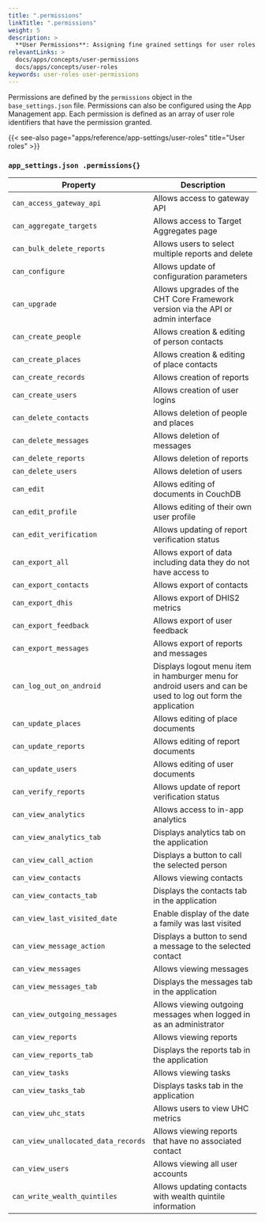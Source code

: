 ```yaml
---
title: ".permissions"
linkTitle: ".permissions"
weight: 5
description: >
  **User Permissions**: Assigning fine grained settings for user roles
relevantLinks: >
  docs/apps/concepts/user-permissions
  docs/apps/concepts/user-roles
keywords: user-roles user-permissions
---
```


Permissions are defined by the `permissions` object in the `base_settings.json` file. Permissions can also be configured using the App Management app.
Each permission is defined as an array of user role identifiers that have the permission granted.

{{< see-also page="apps/reference/app-settings/user-roles" title="User roles" >}}

### `app_settings.json .permissions{}`

|Property|Description|
|-------|---------|
| `can_access_gateway_api` | Allows access to gateway API |
| `can_aggregate_targets` | Allows access to Target Aggregates page |
| `can_bulk_delete_reports` | Allows users to select multiple reports and delete |
| `can_configure` | Allows update of configuration parameters |
| `can_upgrade` | Allows upgrades of the CHT Core Framework version via the API or admin interface |
| `can_create_people` | Allows creation & editing of person contacts |
| `can_create_places` | Allows creation & editing of place contacts |
| `can_create_records` | Allows creation of reports |
| `can_create_users` | Allows creation of user logins |
| `can_delete_contacts` | Allows deletion of people and places |
| `can_delete_messages` | Allows deletion of messages |
| `can_delete_reports` | Allows deletion of reports |
| `can_delete_users` | Allows deletion of users |
| `can_edit` | Allows editing of documents in CouchDB |
| `can_edit_profile` | Allows editing of their own user profile |
| `can_edit_verification` | Allows updating of report verification status |
| `can_export_all` | Allows export of data including data they do not have access to |
| `can_export_contacts` | Allows export of contacts |
| `can_export_dhis` | Allows export of DHIS2 metrics |
| `can_export_feedback` | Allows export of user feedback |
| `can_export_messages` | Allows export of reports and messages |
| `can_log_out_on_android` |	Displays logout menu item in hamburger menu for android users and can be used to log out form the application |
| `can_update_places` | Allows editing of place documents |
| `can_update_reports` | Allows editing of report documents |
| `can_update_users` | Allows editing of user documents |
| `can_verify_reports` | Allows update of report verification status |
| `can_view_analytics` | Allows access to in-app analytics |
| `can_view_analytics_tab` | Displays analytics tab on the application |
| `can_view_call_action` | Displays a button to call the selected person |
| `can_view_contacts` | Allows viewing contacts |
| `can_view_contacts_tab` |	Displays the contacts tab in the application |
| `can_view_last_visited_date` | Enable display of the date a family was last visited |
| `can_view_message_action` |	Displays a button to send a message to the selected contact |
| `can_view_messages` | Allows viewing messages |
| `can_view_messages_tab` |	Displays the messages tab in the application |
| `can_view_outgoing_messages` | Allows viewing outgoing messages when logged in as an administrator |
| `can_view_reports` | Allows viewing reports |
| `can_view_reports_tab` | Displays the reports tab in the application |
| `can_view_tasks` | Allows viewing tasks |
| `can_view_tasks_tab` | Displays tasks tab in the application |
| `can_view_uhc_stats` | Allows users to view UHC metrics |
| `can_view_unallocated_data_records` | Allows viewing reports that have no associated contact |
| `can_view_users` | Allows viewing all user accounts |
| `can_write_wealth_quintiles` | Allows updating contacts with wealth quintile information |
